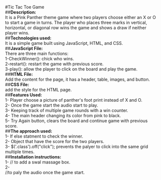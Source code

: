 #Tic Tac Toe Game</br>
##**Description:**</br>
It is a Pink Panther theme game where two players choose either an X or O to start a game in turns. The player who places three marks in vertical, horizontal, or diagonal row wins the game and shows a draw if neither player wins.</br>
##**Technologies used:**</br>
It is a simple game built using JavaScript, HTML, and CSS.</br>
##**JavaScript File:**</br>
There are three main functions:</br>
1-CheckWinner(): chick who wins.</br>
2-restart(): restart the game with previous score.</br>
3-play(): allow the player to click on the board and play the game.</br>
##**HTML File:**</br>
Add the content for the page, it has a header, table, images, and button.</br>
##**CSS File:**</br>
add the style for the HTML page.</br>
##**Features Used:**</br>
1- Player choose a picture of panther's foot print instead of X and O.</br>
2- Once the game start the audio start to play.</br>
3- Keeping track of multiple game rounds with a win counter.</br>
4- The main header changing its color from pink to black.</br>
5- Try Again button, clears the board and continue game with previous score. </br>
##**The approach used:**</br>
1- If else statment to check the winner.</br>
2- Object that have the score for the two players.</br>
3- $('.class').off("click"); prevents the palyer to click into the same grid multiple times.</br>
##**Installation instructions:**</br>
1- <script src="https://unpkg.com/sweetalert/dist/sweetalert.min.js"></script>// to add a swal massage box.</br>
2-  <iframe src="audio/The-Pink-Panther-Theme-Song.mp3" allow="autoplay" id="audio" style="display:none"></iframe></br>
    <audio id="player" autoplay loop></br>
        <source src="audio/The-Pink-Panther-Theme-Song.mp3" type="audio/mp3"></br>
    </audio> //to paly the audio once the game start.</br>